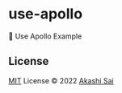 # use-apollo

🚀 Use Apollo Example

## License

[MIT](./LICENSE) License © 2022 [Akashi Sai](https://github.com/akashigakki)
